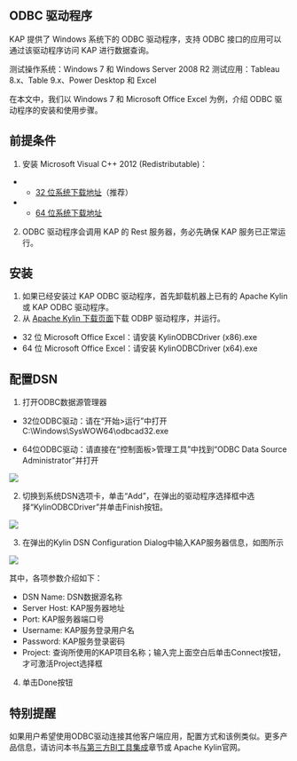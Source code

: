 ## ODBC 驱动程序

KAP 提供了 Windows 系统下的 ODBC 驱动程序，支持 ODBC 接口的应用可以通过该驱动程序访问 KAP 进行数据查询。

测试操作系统：Windows 7 和 Windows Server 2008 R2
测试应用：Tableau 8.x、Table 9.x、Power Desktop 和 Excel

在本文中，我们以 Windows 7 和 Microsoft Office Excel 为例，介绍 ODBC 驱动程序的安装和使用步骤。

## 前提条件 

1. 安装 Microsoft Visual C++ 2012 (Redistributable)：

- - [32 位系统下载地址](http://download.microsoft.com/download/1/6/B/16B06F60-3B20-4FF2-B699-5E9B7962F9AE/VSU_4/vcredist_x86.exe)（推荐）

- - [64 位系统下载地址](http://download.microsoft.com/download/1/6/B/16B06F60-3B20-4FF2-B699-5E9B7962F9AE/VSU_4/vcredist_x64.exe)

2. ODBC 驱动程序会调用 KAP 的 Rest 服务器，务必先确保 KAP 服务已正常运行。


## 安装

1. 如果已经安装过 KAP ODBC 驱动程序，首先卸载机器上已有的 Apache Kylin 或 KAP ODBC 驱动程序。
2. 从 [Apache Kylin 下载页面](http://kylin.apache.org/download)下载 ODBP 驱动程序，并运行。
* 32 位 Microsoft Office Excel：请安装 KylinODBCDriver \(x86\).exe
* 64 位 Microsoft Office Excel：请安装 KylinODBCDriver \(x64\).exe


## 配置DSN

1. 打开ODBC数据源管理器

* 32位ODBC驱动：请在“开始&gt;运行”中打开C:\Windows\SysWOW64\odbcad32.exe


* 64位ODBC驱动：请直接在“控制面板&gt;管理工具”中找到“ODBC Data Source Administrator”并打开

![](images/odbc_01.png)

2. 切换到系统DSN选项卡，单击“Add”，在弹出的驱动程序选择框中选择“KylinODBCDriver”并单击Finish按钮。

![](images/odbc_02.png)

3. 在弹出的Kylin DSN Configuration Dialog中输入KAP服务器信息，如图所示

![](images/odbc_03.png)

其中，各项参数介绍如下：

* DSN Name: DSN数据源名称
* Server Host: KAP服务器地址
* Port: KAP服务器端口号
* Username: KAP服务登录用户名
* Password: KAP服务登录密码
* Project: 查询所使用的KAP项目名称；输入完上面空白后单击Connect按钮，才可激活Project选择框

4. 单击Done按钮



## 特别提醒

如果用户希望使用ODBC驱动连接其他客户端应用，配置方式和该例类似。更多产品信息，请访问本书[与第三方BI工具集成](../integration/README.md)章节或 Apache Kylin官网。

